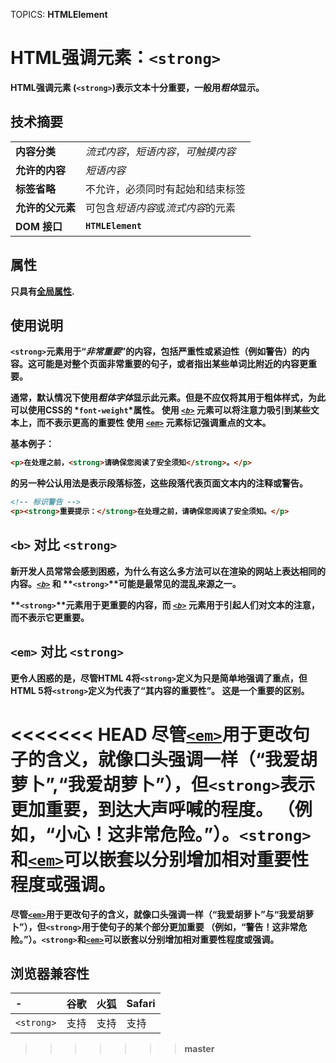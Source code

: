 TOPICS: <strong>
        HTMLElement

# HTML强调元素：`<strong>`

**HTML强调元素** (**`<strong>`**)表示文本**十分重要**，一般用*粗体*显示。

## 技术摘要

|  |  |
| :-- | :-- |
| **内容分类** | *流式内容*，*短语内容*，*可触摸内容* |
| **允许的内容** | *短语内容* |
| **标签省略** | 不允许，必须同时有起始和结束标签 |
| **允许的父元素** | 可包含*短语内容*或*流式内容*的元素 |
| **DOM 接口** | **`HTMLElement`** |

## 属性

只具有[全局属性](/zh-hans/webfrontend/HTML_Global_Attributes).

## 使用说明

**`<strong>`**元素用于“*非常重要*”的内容，包括**严重性**或**紧迫性**（例如**警告**）的内容。这可能是对整个页面非常重要的句子，或者指出某些单词比附近的内容更重要。

通常，默认情况下使用*粗体字体*显示此元素。但是不应仅将其用于粗体样式，为此可以使用CSS的 *`font-weight`*属性。
使用 *[`<b>`](/zh-hans/webfrontend/<b>)* 元素可以将注意力吸引到某些文本上，而不表示更高的重要性
使用 *[`<em>`](/zh-hans/webfrontend/<em>)* 元素标记强调重点的文本。

基本例子：

```html
<p>在处理之前，<strong>请确保您阅读了安全须知</strong>。</p>
```

<strong>的另一种公认用法是表示段落标签，这些段落代表页面文本内的注释或警告。

```html
<!-- 标识警告 -->
<p><strong>重要提示：</strong>在处理之前，请确保您阅读了安全须知。</p>
```

## `<b>` 对比 `<strong>`

新开发人员常常会感到困惑，为什么有这么多方法可以在渲染的网站上表达相同的内容。*[`<b>`](/zh-hans/webfrontend/<b>)* 和 **`<strong>`**可能是最常见的混乱来源之一。

**`<strong>`**元素用于更重要的内容，而 *[`<b>`](/zh-hans/webfrontend/<b>)* 元素用于引起人们对文本的注意，而不表示它更重要。

## `<em>` 对比 `<strong>`

更令人困惑的是，尽管HTML 4将`<strong>`定义为只是简单地强调了重点，但HTML 5将`<strong>`定义为代表了“其内容的重要性”。
这是一个重要的区别。

<<<<<<< HEAD
尽管[`<em>`](/zh-hans/webfrontend/<em>)用于更改句子的含义，就像口头强调一样（“我爱胡萝卜”,“我爱胡萝卜”），但`<strong>`表示更加重要，到达大声呼喊的程度。
（例如，“**小心！**这非常**危险**。”）。`<strong>`和[`<em>`](/zh-hans/webfrontend/<em>)可以嵌套以分别增加相对重要性程度或强调。
=======
尽管[`<em>`](/zh-hans/webfrontend/<em>)用于更改句子的含义，就像口头强调一样（“我爱胡萝卜”与“我爱胡萝卜”），但`<strong>`用于使句子的某个部分更加重要
（例如，“**警告！**这非常**危险**。”）。`<strong>`和[`<em>`](/zh-hans/webfrontend/<em>)可以嵌套以分别增加相对重要性程度或强调。

## 浏览器兼容性

| - | 谷歌 | 火狐 | Safari |
| :--- | :--- | :--- | :--- |
| `<strong>` | 支持 | 支持 | 支持 |
>>>>>>> master

